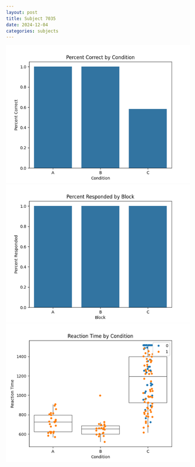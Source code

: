 ```yaml
---
layout: post
title: Subject 7035
date: 2024-12-04
categories: subjects
---
```


![](data/7035/run-2/7035_ATS_percent_correct.png)
![](data/7035/run-2/7035_ATS_percent_responded.png)
![](data/7035/run-2/7035_ATS_rt.png)
